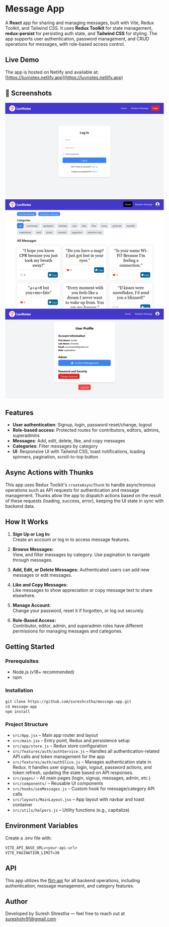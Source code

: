 # Message App

A **React** app for sharing and managing messages, built with Vite, Redux Toolkit, and Tailwind CSS. It uses **Redux Toolkit** for state management, **redux-persist** for persisting auth state, and **Tailwind CSS** for styling. The app supports user authentication, password management, and CRUD operations for messages, with role-based access control.

## Live Demo

The app is hosted on Netlify and available at:  
[https://luvnotes.netlify.app](https://luvnotes.netlify.app)

## 📸 Screenshots
![Message App login page](/src/assets/luvnotes-login-page.png "This shows screenshot of the login page")
![Message App home page](/src/assets/luvnotes-home-page.png "This shows screenshot of the home page")
![Message App profile page](/src/assets/luvnotes-profile-page.png "This shows screenshot of the user profile page")

## Features

- **User authentication**: Signup, login, password reset/change, logout
- **Role-based access**: Protected routes for contributors, editors, admins, superadmins
- **Messages**: Add, edit, delete, like, and copy messages
- **Categories**: Filter messages by category
- **UI**: Responsive UI with Tailwind CSS, toast notifications, loading spinners, pagination, scroll-to-top button

## Async Actions with Thunks

This app uses Redux Toolkit's `createAsyncThunk` to handle asynchronous operations such as API requests for authentication and message management. Thunks allow the app to dispatch actions based on the result of these requests (loading, success, error), keeping the UI state in sync with backend data.

## How It Works

1. **Sign Up or Log In:**  
   Create an account or log in to access message features.

2. **Browse Messages:**  
   View, and filter messages by category. Use pagination to navigate through messages.

3. **Add, Edit, or Delete Messages:**
   Authenticated users can add new messages or edit messages.

4. **Like and Copy Messages:**  
   Like messages to show appreciation or copy message text to share elsewhere.

5. **Manage Account:**  
   Change your password, reset it if forgotten, or log out securely.

6. **Role-Based Access:**  
   Contributor, editor, admin, and superadmin roles have different permissions for managing messages and categories.


## Getting Started

### Prerequisites

- Node.js (v18+ recommended)
- npm

### Installation

```
git clone https://github.com/sureshcstha/message-app.git
cd message-app
npm install
```

### Project Structure
- `src/App.jsx` – Main app router and layout
- `src/main.jsx` - Entry point, Redux and persistence setup
- `src/app/store.js` – Redux store configuration
- `src/features/auth/authService.js` – Handles all authentication-related API calls and token management for the app
- `src/features/auth/authSlice.js` – Manages authentication state in Redux. It handles user signup, login, logout, password actions, and token refresh, updating the state based on API responses.
- `src/pages/` – All main pages (login, signup, messages, admin, etc.)
- `src/components/` – Reusable UI components
- `src/hooks/useMessages.js` – Custom hook for message/category API calls
- `src/layouts/MainLayout.jsx` – App layout with navbar and toast container
- `src/utils/helpers.js` – Utility functions (e.g., capitalize)

## Environment Variables
Create a .env file with:
```
VITE_API_BASE_URL=<your-api-url>
VITE_PAGINATION_LIMIT=30
```
## API
This app utilizes the [flirt-api](https://github.com/sureshcstha/flirt-api) for all backend operations, including authentication, message management, and category features.

## Author
Developed by Suresh Shrestha — feel free to reach out at sureshshr91@gmail.com
